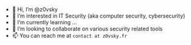 - 👋 Hi, I’m @z0vsky
- 👀 I’m interested in IT Security (aka computer security, cybersecurity) 
- 🌱 I’m currently learning ...
- 💞️ I’m looking to collaborate on various security related tools
- 📫 You can reach me at `contact at z0vsky.fr`

<!---
z0vsky/z0vsky is a ✨ special ✨ repository because its `README.md` (this file) appears on your GitHub profile.
You can click the Preview link to take a look at your changes.
--->
